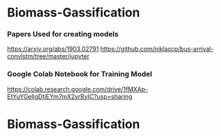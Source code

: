 # Biomass-Gassification



### Papers Used for creating models

https://arxiv.org/abs/1903.02791
https://github.com/niklascp/bus-arrival-convlstm/tree/master/jupyter

### Google Colab Notebook for Training Model 

https://colab.research.google.com/drive/1fMXAp-EtYuYGeIlgDtjEYm7mX2yrByIC?usp=sharing



# Biomass-Gassification
